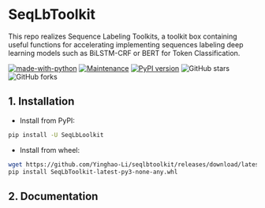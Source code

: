 # SeqLbToolkit

This repo realizes Sequence Labeling Toolkits, a toolkit box containing useful functions for accelerating implementing sequences labeling deep learning models such as BiLSTM-CRF or BERT for Token Classification.

[![made-with-python](https://img.shields.io/badge/Made%20with-Python-1f425f.svg?color=purple)](https://www.python.org/)
[![Maintenance](https://img.shields.io/badge/Maintained%3F-yes-green.svg)](https://github.com/Yinghao-Li/seqlbtoolkit/)
[![PyPI version](https://badge.fury.io/py/SeqLbToolkit.svg)](https://badge.fury.io/py/SeqLbToolkit)
![GitHub stars](https://img.shields.io/github/stars/Yinghao-Li/seqlbtoolkit.svg?color=gold)
![GitHub forks](https://img.shields.io/github/forks/Yinghao-Li/seqlbtoolkit?color=9cf)

## 1. Installation

- Install from PyPI:
```bash
pip install -U SeqLbLoolkit
```

- Install from wheel:
```bash
wget https://github.com/Yinghao-Li/seqlbtoolkit/releases/download/latest/SeqLbToolkit-latest-py3-none-any.whl
pip install SeqLbToolkit-latest-py3-none-any.whl
```

## 2. Documentation

